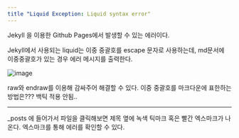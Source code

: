 ```yaml
---
title "Liquid Exception: Liquid syntax error"
---
```


Jekyll 을 이용한 Github Pages에서 발생할 수 있는 에러이다.

Jekyll에서 사용되는 liquid는 이중 중괄호를 escape 문자로 사용하는데, md문서에 이중중괄호가 있는 경우 에러 메시지를 출력한다.

![image](https://user-images.githubusercontent.com/93754352/171115669-8665892c-15bb-404b-8c85-ffb32eda7510.png)

raw와 endraw를 이용해 감싸주어 해결할 수 있다.
이중 중괄호를 마크다운에 표한하는 방법은???
백틱 적용 안됨..


---

_posts
에 들어가서 파일을 클릭해보면 제목 옆에 녹색 틱마크 혹은 빨간 엑스마크가 나온다.
엑스마크를 통해 에러를 확인할 수 있다.

